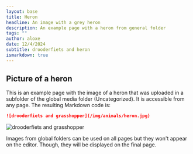 ```yaml
---
layout: base
title: Heron
headline: An image with a grey heron
description: An example page with a heron from general folder
tags: ""
author: aloxe
date: 12/4/2024
subtitle: drooderfiets and heron
ismarkdown: true
---
```

## Picture of a heron

This is an example page with the image of a heron that was uploaded in a subfolder of the global media folder (Uncategorized). It is accessible from any page. The resulting Markdown code is:

```markdown
![drooderfiets and grasshopper](/img/animals/heron.jpg)
```

![drooderfiets and grasshopper](/img/animals/heron.jpg)

Images from global folders can be used on all pages but they won't appear on the editor. Though, they will be displayed on the final page.
